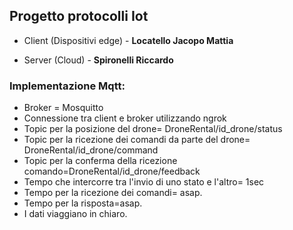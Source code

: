 ## Progetto protocolli Iot

   - Client (Dispositivi edge) - **Locatello Jacopo Mattia**

   - Server (Cloud) - **Spironelli Riccardo**
### Implementazione Mqtt:
   - Broker = Mosquitto
   - Connessione tra client e broker utilizzando ngrok
   - Topic per la posizione del drone= DroneRental/id_drone/status
   - Topic per la ricezione dei comandi da parte del drone= DroneRental/id_drone/command
   - Topic per la conferma della ricezione comando=DroneRental/id_drone/feedback
   - Tempo che intercorre tra l'invio di uno stato e l'altro= 1sec
   - Tempo per la ricezione dei comandi= asap.
   - Tempo per la risposta=asap.
   - I dati viaggiano in chiaro.
   
